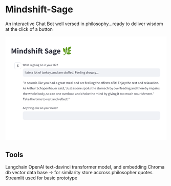 # Mindshift-Sage
An interactive Chat Bot well versed in philosophy...ready to deliver wisdom at the click of a button

![Can you tell I just had Thanksgiving dinner?](https://github.com/ConicalDrupe/Mindshift-Sage/blob/main/sage_demo.png)

## Tools
Langchain
OpenAI text-davinci transformer model, and embedding
Chroma db vector data base -> for similarity store accross philosopher quotes
Streamlit used for basic prototype
